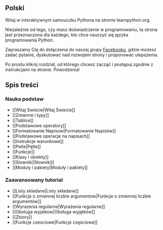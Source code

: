 Polski
------

Witaj w interaktywnym samouczku Pythona na stronie learnpython.org.

Niezależnie od tego, czy masz doświadczenie w programowaniu, ta strona jest przeznaczona dla każdego, kto chce nauczyć się języka programowania Python.

Zapraszamy Cię do dołączenia do naszej grupy <a href="http://www.facebook.com/groups/180708015327157/">Facebooku</a>, gdzie możesz zadać pytanie, dyskutować nad rozwojem strony i proponować ulepszenia.

Po prostu kliknij rozdział, od którego chcesz zacząć i postępuj zgodnie z instrukcjami na stronie. Powodzenia!

Spis treści
-----------

### Nauka podstaw
 - [[Witaj Swiecie|Witaj Świecie]]
 - [[Zmienne i typy]]
 - [[Tablice]]
 - [[Podstawowe operatory]]
 - [[Formatowanie Napisow|Formatowanie Napisów]]
 - [[Podstawowe operacje na napisach]]
 - [[Instrukcje warunkowe]]
 - [[Petle|Pętle]]
 - [[Funkcje]]
 - [[Klasy i obiekty]]
 - [[Slowniki|Słowniki]]
 - [[Moduly i pakiety|Moduły i pakiety]]

### Zaawansowany tutorial
- [[Listy skladane|Listy składane]]
- [[Funkcje o zmiennej liczbie argumentow|Funkcje o zmiennej liczbie argumentów]]
- [[Wyrazenia regularne|Wyrażenia regularne]]
- [[Obsluga wyjatkow|Obsługa wyjątków]]
- [[Zbiory]]
- [[Funkcje czesciowe|Funkcje częściowe]]
